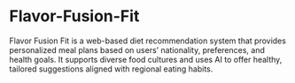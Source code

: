 # Flavor-Fusion-Fit
Flavor Fusion Fit is a web-based diet recommendation system that provides personalized meal plans based on users’ nationality, preferences, and health goals. It supports diverse food cultures and uses AI to offer healthy, tailored suggestions aligned with regional eating habits.
